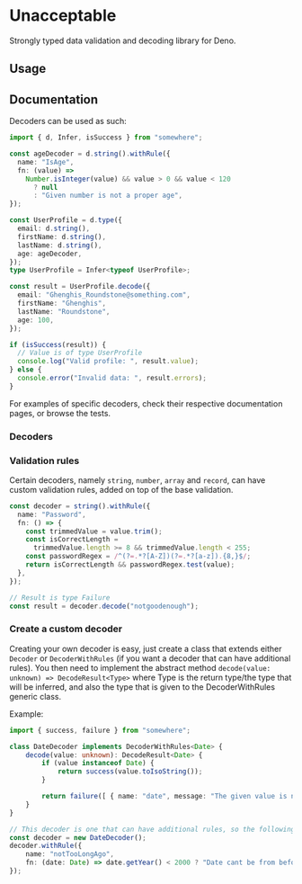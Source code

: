 # Unacceptable

Strongly typed data validation and decoding library for Deno.

## Usage

## Documentation

Decoders can be used as such:

```ts
import { d, Infer, isSuccess } from "somewhere";

const ageDecoder = d.string().withRule({
  name: "IsAge",
  fn: (value) =>
    Number.isInteger(value) && value > 0 && value < 120
      ? null
      : "Given number is not a proper age",
});

const UserProfile = d.type({
  email: d.string(),
  firstName: d.string(),
  lastName: d.string(),
  age: ageDecoder,
});
type UserProfile = Infer<typeof UserProfile>;

const result = UserProfile.decode({
  email: "Ghenghis_Roundstone@something.com",
  firstName: "Ghenghis",
  lastName: "Roundstone",
  age: 100,
});

if (isSuccess(result)) {
  // Value is of type UserProfile
  console.log("Valid profile: ", result.value);
} else {
  console.error("Invalid data: ", result.errors);
}
```

For examples of specific decoders, check their respective documentation pages, or browse the tests.

### Decoders

### Validation rules

Certain decoders, namely `string`, `number`, `array` and `record`, can have custom validation rules, added on top of the base validation.

```ts
const decoder = string().withRule({
  name: "Password",
  fn: () => {
    const trimmedValue = value.trim();
    const isCorrectLength =
      trimmedValue.length >= 8 && trimmedValue.length < 255;
    const passwordRegex = /^(?=.*?[A-Z])(?=.*?[a-z]).{8,}$/;
    return isCorrectLength && passwordRegex.test(value);
  },
});

// Result is type Failure
const result = decoder.decode("notgoodenough");
```

### Create a custom decoder

Creating your own decoder is easy, just create a class that extends either `Decoder` or `DecoderWithRules` (if you want a decoder that can have additional rules).
You then need to implement the abstract method `decode(value: unknown) => DecodeResult<Type>` where Type is the return type/the type that will be inferred, and also
the type that is given to the DecoderWithRules generic class.

Example:

```ts
import { success, failure } from "somewhere";

class DateDecoder implements DecoderWithRules<Date> {
    decode(value: unknown): DecodeResult<Date> {
        if (value instanceof Date) {
            return success(value.toIsoString());
        }

        return failure([ { name: "date", message: "The given value is not a date", value } ]);
    }
}

// This decoder is one that can have additional rules, so the following would be possible
const decoder = new DateDecoder();
decoder.withRule({
    name: "notTooLongAgo",
    fn: (date: Date) => date.getYear() < 2000 ? "Date cant be from before 2000" : null
});
```
